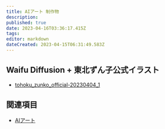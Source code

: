 ```yaml
---
title: AIアート 制作物
description: 
published: true
date: 2023-04-16T03:36:17.415Z
tags: 
editor: markdown
dateCreated: 2023-04-15T06:31:49.583Z
---
```


## Waifu Diffusion + 東北ずん子公式イラスト

- [tohoku_zunko_official-20230404_1](/tohoku_zunko_official-20230404_1)

## 関連項目

- [AIアート](/aiart)
